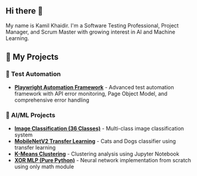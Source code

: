 ## Hi there 👋

My name is Kamil Khaidir. I'm a Software Testing Professional, Project Manager, and Scrum Master with growing interest in AI and Machine Learning.

## 📂 My Projects

### 🔧 Test Automation
- [**Playwright Automation Framework**](https://github.com/kamilkhaidir/playwright_automation_demo) - Advanced test automation framework with API error monitoring, Page Object Model, and comprehensive error handling
  
### 🤖 AI/ML Projects
- [**Image Classification (36 Classes)**](https://github.com/kamilkhaidir/ImageClassification) - Multi-class image classification system
- [**MobileNetV2 Transfer Learning**](https://github.com/kamilkhaidir/TransferLearning_MobileNetV2) - Cats and Dogs classifier using transfer learning
- [**K-Means Clustering**](https://github.com/kamilkhaidir/kmeanscluster) - Clustering analysis using Jupyter Notebook
- [**XOR MLP (Pure Python)**](https://github.com/kamilkhaidir/xor-mlp-python) - Neural network implementation from scratch using only math module
